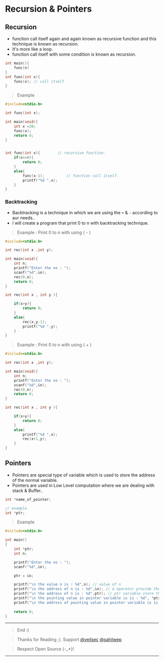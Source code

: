 # Recursion & Pointers
## Recursion
* function call itself again and again known as recursive function and this technique is known as recursion.
* It's more like a loop.
* function call itself with some condition is known as recursion.
  
```C
int main(){
    func(n)
}
int func(int x){
    func(x); // call itself 
}
```
> Example 

```C
#include<stdio.h>

int func(int x);

int main(void){
    int x =20;
    func(x);
    return 0;
}


int func(int x){        // recursive function.
    if(x<=0){
        return 0;
    }
    else{
        func(x-1);          // function call itself.
        printf("%d ",x);
    }
}
```

### Backtracking
* Backtracking is a technique in which we are using the `+` & `-` according to aur needs..
* I will create a program that print 0 to n with backtracking technique.

>Example : Print 0 to n with using ( - )

```C
#include<stdio.h>

int rec(int x ,int y);

int main(void){
    int n;
    printf("Enter the no : ");
    scanf("%d",&n);
    rec(0,n);
    return 0;
}

int rec(int x , int y ){

    if(x>y){
        return 0;
    }
    else{
        rec(x,y-1);
        printf("%d ",y);
    }
}
```
>Example : Print 0 to n with using ( + )

```C
#include<stdio.h>

int rec(int x ,int y);

int main(void){
    int n;
    printf("Enter the no : ");
    scanf("%d",&n);
    rec(0,n);
    return 0;
}

int rec(int x , int y ){

    if(x>y){
        return 0;
    }
    else{
        printf("%d ",x);
        rec(x+1,y);
    }
}
```

## Pointers

* Pointers are special type of variable which is used to store the address of the normal variable.
* Pointers are used in Low Level computation where we are dealing with stack & Buffer..

```C
int *name_of_pointer;

// example
int *ptr;
```
> Example

```C
#include<stdio.h>

int main()
{
    int *ptr;
    int n;

    printf("Enter the no : ");
    scanf("%d",&n);

    ptr = &n;

    printf("\n the value n is : %d",n); // value of n
    printf("\n the address of n is : %d",&n); // & operator provide the address of n
    printf("\n the address of n is : %d",ptr); // ptr variable store the address of n.
    printf("\n the pointing value in pointer variable is is : %d", *ptr); // display the point value.
    printf("\n the address of pointing value in pointer variable is is : %d", &*ptr); // display the address of the n which is & of the pointing value.
   
    return 0;
}
```












***
>End :)

> Thanks for Reading ;). Support [@veilsec](https://sahilwep.github.io/about/) [@sahilwep](https://sahilwep.github.io/about/) 
 

> Respect Open Source {-_*}!
***